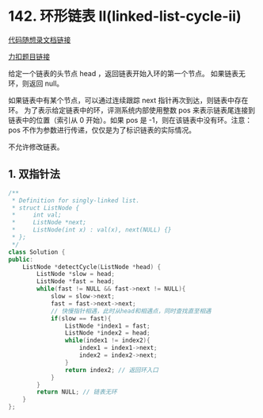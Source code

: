 # 142. 环形链表 II(linked-list-cycle-ii)

[代码随想录文档链接](https://www.programmercarl.com/0142.%E7%8E%AF%E5%BD%A2%E9%93%BE%E8%A1%A8II.html#%E6%80%9D%E8%B7%AF)

[力扣题目链接](https://leetcode.cn/problems/linked-list-cycle-ii/description/)

给定一个链表的头节点  head ，返回链表开始入环的第一个节点。 如果链表无环，则返回 null。

如果链表中有某个节点，可以通过连续跟踪 next 指针再次到达，则链表中存在环。 为了表示给定链表中的环，评测系统内部使用整数 pos 来表示链表尾连接到链表中的位置（索引从 0 开始）。如果 pos 是 -1，则在该链表中没有环。注意：pos 不作为参数进行传递，仅仅是为了标识链表的实际情况。

不允许修改链表。
## 1. 双指针法
```c++
/**
 * Definition for singly-linked list.
 * struct ListNode {
 *     int val;
 *     ListNode *next;
 *     ListNode(int x) : val(x), next(NULL) {}
 * };
 */
class Solution {
public:
    ListNode *detectCycle(ListNode *head) {
        ListNode *slow = head;
        ListNode *fast = head;
        while(fast != NULL && fast->next != NULL){
            slow = slow->next;
            fast = fast->next->next;
            // 快慢指针相遇，此时从head和相遇点，同时查找直至相遇
            if(slow == fast){
                ListNode *index1 = fast;
                ListNode *index2 = head;
                while(index1 != index2){
                    index1 = index1->next;
                    index2 = index2->next;
                }
                return index2; // 返回环入口
            }
        }
        return NULL; // 链表无环
    }
};
```